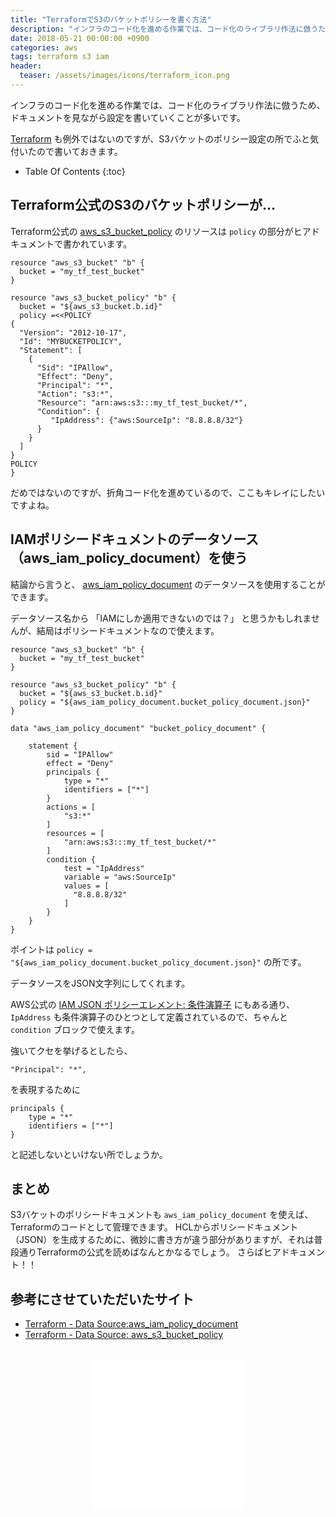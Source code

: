 ```yaml
---
title: "TerraformでS3のバケットポリシーを書く方法"
description: "インフラのコード化を進める作業では、コード化のライブラリ作法に倣うため、ドキュメントを見ながら設定を書いていくことが多いです。Terraformも例外ではないのですが、S3バケットのポリシー設定の所でふと気付いたので書いておきます。"
date: 2018-05-21 00:00:00 +0900
categories: aws
tags: terraform s3 iam
header:
  teaser: /assets/images/icons/terraform_icon.png
---
```


インフラのコード化を進める作業では、コード化のライブラリ作法に倣うため、ドキュメントを見ながら設定を書いていくことが多いです。

[Terraform](https://www.terraform.io/) も例外ではないのですが、S3バケットのポリシー設定の所でふと気付いたので書いておきます。


* Table Of Contents
{:toc}

## Terraform公式のS3のバケットポリシーが...

Terraform公式の [aws_s3_bucket_policy](https://www.terraform.io/docs/providers/aws/r/s3_bucket_policy.html)
のリソースは `policy` の部分がヒアドキュメントで書かれています。

```
resource "aws_s3_bucket" "b" {
  bucket = "my_tf_test_bucket"
}

resource "aws_s3_bucket_policy" "b" {
  bucket = "${aws_s3_bucket.b.id}"
  policy =<<POLICY
{
  "Version": "2012-10-17",
  "Id": "MYBUCKETPOLICY",
  "Statement": [
    {
      "Sid": "IPAllow",
      "Effect": "Deny",
      "Principal": "*",
      "Action": "s3:*",
      "Resource": "arn:aws:s3:::my_tf_test_bucket/*",
      "Condition": {
         "IpAddress": {"aws:SourceIp": "8.8.8.8/32"}
      }
    }
  ]
}
POLICY
}
```

だめではないのですが、折角コード化を進めているので、ここもキレイにしたいですよね。

## IAMポリシードキュメントのデータソース（aws_iam_policy_document）を使う

結論から言うと、 [aws_iam_policy_document](https://www.terraform.io/docs/providers/aws/d/iam_policy_document.html)
のデータソースを使用することができます。

データソース名から 「IAMにしか適用できないのでは？」 と思うかもしれませんが、結局はポリシードキュメントなので使えます。

```
resource "aws_s3_bucket" "b" {
  bucket = "my_tf_test_bucket"
}

resource "aws_s3_bucket_policy" "b" {
  bucket = "${aws_s3_bucket.b.id}"
  policy = "${aws_iam_policy_document.bucket_policy_document.json}"
}

data "aws_iam_policy_document" "bucket_policy_document" {

    statement {
        sid = "IPAllow"
        effect = "Deny"
        principals {
            type = "*"
            identifiers = ["*"]
        }
        actions = [
            "s3:*"
        ]
        resources = [
            "arn:aws:s3:::my_tf_test_bucket/*"
        ]
        condition {
            test = "IpAddress"
            variable = "aws:SourceIp"
            values = [
              "8.8.8.8/32"
            ]
        }
    }
}

```

ポイントは `policy = "${aws_iam_policy_document.bucket_policy_document.json}"` の所です。

データソースをJSON文字列にしてくれます。

AWS公式の [IAM JSON ポリシーエレメント: 条件演算子](https://docs.aws.amazon.com/ja_jp/IAM/latest/UserGuide/reference_policies_elements_condition_operators.html) にもある通り、
`IpAddress` も条件演算子のひとつとして定義されているので、ちゃんと `condition` ブロックで使えます。

強いてクセを挙げるとしたら、

```
"Principal": "*",
```

を表現するために

```
principals {
    type = "*"
    identifiers = ["*"]
}
```

と記述しないといけない所でしょうか。

## まとめ

S3バケットのポリシードキュメントも `aws_iam_policy_document` を使えば、Terraformのコードとして管理できます。
HCLからポリシードキュメント（JSON）を生成するために、微妙に書き方が違う部分がありますが、それは普段通りTerraformの公式を読めばなんとかなるでしょう。
さらばヒアドキュメント！！

## 参考にさせていただいたサイト
* [Terraform - Data Source:aws_iam_policy_document](https://www.terraform.io/docs/providers/aws/d/iam_policy_document.html)
* [Terraform - Data Source: aws_s3_bucket_policy](https://www.terraform.io/docs/providers/aws/r/s3_bucket_policy.html)

<br>
<div align="center">
<iframe style="width:120px;height:240px;" marginwidth="0" marginheight="0" scrolling="no" frameborder="0" src="//rcm-fe.amazon-adsystem.com/e/cm?lt1=_blank&bc1=000000&IS2=1&bg1=FFFFFF&fc1=000000&lc1=0000FF&t=soudegesu-22&o=9&p=8&l=as4&m=amazon&f=ifr&ref=as_ss_li_til&asins=B06XKHGJHP&linkId=a3a59917979f77c73643421d8d843a47"></iframe>
<iframe style="width:120px;height:240px;" marginwidth="0" marginheight="0" scrolling="no" frameborder="0" src="//rcm-fe.amazon-adsystem.com/e/cm?lt1=_blank&bc1=000000&IS2=1&bg1=FFFFFF&fc1=000000&lc1=0000FF&t=soudegesu-22&o=9&p=8&l=as4&m=amazon&f=ifr&ref=as_ss_li_til&asins=4844339265&linkId=81ad40d815fd96079a683238ffb6a249"></iframe>
</div>
